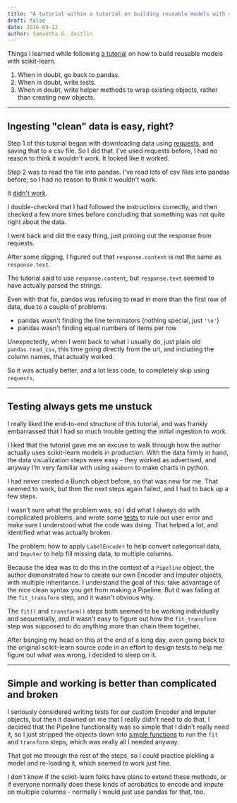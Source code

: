 ```yaml
---
title: "A tutorial within a tutorial on building reusable models with scikit-learn"
draft: false
date: 2016-09-12
author: Samantha G. Zeitlin
---
```



Things I learned while following [a tutorial][1] on how to build reusable models with scikit-learn. 

 1. When in doubt, go back to pandas. 
 2. When in doubt, write tests. 
 3. When in doubt, write helper methods to wrap existing objects, rather than creating new objects. 


----------
## Ingesting "clean" data is easy, right? ##

Step 1 of this tutorial began with downloading data using [requests][2], and saving that to a csv file. So I did that. I've used requests before, I had no reason to think it wouldn't work. It looked like it worked.

Step 2 was to read the file into pandas. I've read lots of csv files into pandas before, so I had no reason to think it wouldn't work. 

It [didn't work][3]. 

I double-checked that I had followed the instructions correctly, and then checked a few more times before concluding that something was not quite right about the data. 

I went back and did the easy thing, just printing out the response from requests. 

After some digging, I figured out that `response.content` is not the same as `response.text`. 

The tutorial said to use `response.content`, but `response.text` seemed to have actually parsed the strings.

Even with that fix, pandas was refusing to read in more than the first row of data, due to a couple of problems: 

 - pandas wasn't finding the line terminators (nothing special, just `'\n'`)
 - pandas wasn't finding equal numbers of items per row

Unexpectedly, when I went back to what I usually do, just plain old `pandas.read_csv`, this time going directly from the url, and including the column names, that actually worked. 

So it was actually better, and a lot less code, to completely skip using `requests`. 

----------
## Testing always gets me unstuck ##

I really liked the end-to-end structure of this tutorial, and was frankly embarrassed that I had so much trouble getting the initial ingestion to work. 

I liked that the tutorial gave me an excuse to walk through how the author actually uses scikit-learn models in production. With the data firmly in hand, the data visualization steps were easy - they worked as advertised, and anyway I'm very familiar with using `seaborn` to make charts in python. 

I had never created a Bunch object before, so that was new for me. That seemed to work, but then the next steps again failed, and I had to back up a few steps. 

I wasn't sure what the problem was, so I did what I always do with complicated problems, and wrote some [tests][4] to rule out user error and make sure I understood what the code was doing. That helped a lot, and identified what was actually broken. 

The problem: how to apply `LabelEncoder` to help convert categorical data, and `Imputer` to help fill missing data, to multiple columns. 

Because the idea was to do this in the context of a `Pipeline` object, the author demonstrated how to create our own Encoder and Imputer objects, with multiple inheritance. I understand the goal of this: take advantage of the nice clean syntax you get from making a Pipeline. But it was failing at the `fit_transform` step, and it wasn't obvious why. 

The `fit()` and `transform()` steps both seemed to be working individually and sequentially, and it wasn't easy to figure out how the `fit_transform` step was supposed to do anything more than chain them together. 

After banging my head on this at the end of a long day, even going back to the original scikit-learn source code in an effort to design tests to help me figure out what was wrong, I decided to sleep on it. 


----------
## Simple and working is better than complicated and broken ##

I seriously considered writing tests for our custom Encoder and Imputer objects, but then it dawned on me that I really didn't need to do that. I decided that the Pipeline functionality was so simple that I didn't really need it, so I just stripped the objects down into [simple functions][5] to run the `fit` and `transform` steps, which was really all I needed anyway. 

That got me through the rest of the steps, so I could practice pickling a model and re-loading it, which seemed to work just fine. 

I don't know if the scikit-learn folks have plans to extend these methods, or if everyone normally does these kinds of acrobatics to encode and impute on multiple columns - normally I would just use pandas for that, too. 


  [1]: http://blog.districtdatalabs.com/building-a-classifier-from-census-data/
  [2]: http://requests.readthedocs.io/en/master/
  [3]: https://github.com/szeitlin/labor-force/blob/master/data/0912_2016_census_from_UCI.ipynb
  [4]: https://github.com/szeitlin/labor-force/blob/master/test_create_bunch.py
  [5]: https://github.com/szeitlin/labor-force/blob/master/sklearn_categorical.py
